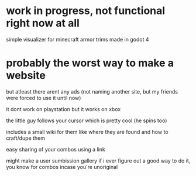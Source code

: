 # work in progress, not functional right now at all

simple visualizer for minecraft armor trims made in godot 4

# probably the worst way to make a website
but atleast there arent any ads (not naming another site, but my friends were forced to use it until now)

it dont work on playstation but it works on xbox

the little guy follows your cursor which is pretty cool (he spins too)

includes a small wiki for them like where they are found and how to craft/dupe them

easy sharing of your combos using a link

might make a user sumbission gallery if i ever figure out a good way to do it, you know for combos incase you're unoriginal
